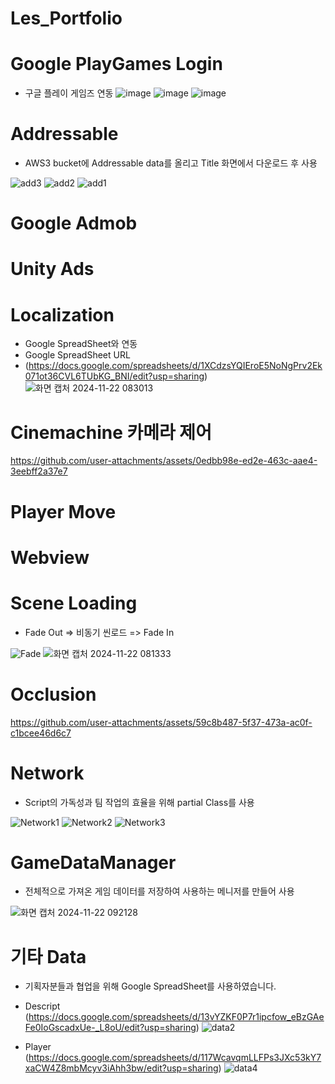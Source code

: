 # Les_Portfolio

# Google PlayGames Login
- 구글 플레이 게임즈 연동
![image](https://github.com/user-attachments/assets/f4768d84-ed25-4ef8-9b55-ffa34e0e7ad9)
![image](https://github.com/user-attachments/assets/32977b49-d73e-43a7-b314-b5bc198178f3)
![image](https://github.com/user-attachments/assets/07a57465-b53d-4105-82ca-b3be73777c4d)

# Addressable
- AWS3 bucket에 Addressable data를 올리고 Title 화면에서 다운로드 후 사용

![add3](https://github.com/user-attachments/assets/b6fe0447-06c3-48ce-bd92-556ab3a28b6a)
![add2](https://github.com/user-attachments/assets/2b3810ad-e72e-42ee-af2c-e9205c1c873c)
![add1](https://github.com/user-attachments/assets/b196d3d1-5f6a-4e40-b02a-c4ea0e256ef7)

# Google Admob

# Unity Ads

# Localization
- Google SpreadSheet와 연동
- Google SpreadSheet URL
- (https://docs.google.com/spreadsheets/d/1XCdzsYQIEroE5NoNgPrv2Ek071ot36CVL6TUbKG_BNI/edit?usp=sharing)
![화면 캡처 2024-11-22 083013](https://github.com/user-attachments/assets/9e202f8a-4af6-4f29-9c2b-0a60f31b90be)

# Cinemachine 카메라 제어

https://github.com/user-attachments/assets/0edbb98e-ed2e-463c-aae4-3eebff2a37e7

# Player Move

# Webview



# Scene Loading
- Fade Out => 비동기 씬로드 => Fade In
  
![Fade](https://github.com/user-attachments/assets/3f151b13-028b-4506-a446-594227b08c3f)
![화면 캡처 2024-11-22 081333](https://github.com/user-attachments/assets/53b839f7-c4c1-4b21-8359-eaa9b65c7e56)

# Occlusion

https://github.com/user-attachments/assets/59c8b487-5f37-473a-ac0f-c1bcee46d6c7

# Network
- Script의 가독성과 팀 작업의 효율을 위해 partial Class를 사용

![Network1](https://github.com/user-attachments/assets/a6e67da9-63e5-49b7-ac75-2c624298c127)
![Network2](https://github.com/user-attachments/assets/e2dbc1a6-a945-44ea-8a72-9c17229cb809)
![Network3](https://github.com/user-attachments/assets/d7bdf95c-eaef-4e4c-bb0f-7655d2d89315)


# GameDataManager
- 전체적으로 가져온 게임 데이터를 저장하여 사용하는 메니저를 만들어 사용

![화면 캡처 2024-11-22 092128](https://github.com/user-attachments/assets/a6a99a15-2918-49d6-9525-00608de3ec44)

# 기타 Data
- 기획자분들과 협업을 위해 Google SpreadSheet를 사용하였습니다.

- Descript (https://docs.google.com/spreadsheets/d/13vYZKF0P7r1ipcfow_eBzGAeFe0IoGscadxUe-_L8oU/edit?usp=sharing)
![data2](https://github.com/user-attachments/assets/4235af72-b5ac-4d07-bd4b-99d8fcd21918)

- Player (https://docs.google.com/spreadsheets/d/117WcavqmLLFPs3JXc53kY7xaCW4Z8mbMcyv3iAhh3bw/edit?usp=sharing)
![data4](https://github.com/user-attachments/assets/0b2b9053-d054-4366-accc-4744c5c7a434)
